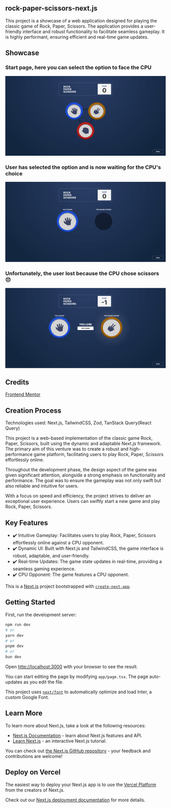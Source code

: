 ## rock-paper-scissors-next.js

This project is a showcase of a web application designed for playing the classic game of Rock, Paper, Scissors. The application provides a user-friendly interface and robust functionality to facilitate seamless gameplay. It is highly performant, ensuring efficient and real-time game updates.

## Showcase

### Start page, here you can select the option to face the CPU

![Home](./ReadmeImages/image-0.png)

### User has selected the option and is now waiting for the CPU's choice

![UserSelection](./ReadmeImages/image-1.png)

### Unfortunately, the user lost because the CPU chose scissors 😔

![LightTheme](./ReadmeImages/image-2.png)

## Credits

[Frontend Mentor](https://www.frontendmentor.io/)

## Creation Process

Technologies used: Next.js, TailwindCSS, Zod, TanStack Query(React Query)

This project is a web-based implementation of the classic game Rock, Paper, Scissors, built using the dynamic and adaptable Next.js framework. The primary aim of this venture was to create a robust and high-performance game platform, facilitating users to play Rock, Paper, Scissors effortlessly online.

Throughout the development phase, the design aspect of the game was given significant attention, alongside a strong emphasis on functionality and performance. The goal was to ensure the gameplay was not only swift but also reliable and intuitive for users.

With a focus on speed and efficiency, the project strives to deliver an exceptional user experience. Users can swiftly start a new game and play Rock, Paper, Scissors.

## Key Features

- ✔️ Intuitive Gameplay: Facilitates users to play Rock, Paper, Scissors effortlessly online against a CPU opponent.
- ✔️ Dynamic UI: Built with Next.js and TailwindCSS, the game interface is robust, adaptable, and user-friendly.
- ✔️ Real-time Updates: The game state updates in real-time, providing a seamless gaming experience.
- ✔️ CPU Opponent: The game features a CPU opponent.

This is a [Next.js](https://nextjs.org/) project bootstrapped with [`create-next-app`](https://github.com/vercel/next.js/tree/canary/packages/create-next-app).

## Getting Started

First, run the development server:

```bash
npm run dev
# or
yarn dev
# or
pnpm dev
# or
bun dev
```

Open [http://localhost:3000](http://localhost:3000) with your browser to see the result.

You can start editing the page by modifying `app/page.tsx`. The page auto-updates as you edit the file.

This project uses [`next/font`](https://nextjs.org/docs/basic-features/font-optimization) to automatically optimize and load Inter, a custom Google Font.

## Learn More

To learn more about Next.js, take a look at the following resources:

- [Next.js Documentation](https://nextjs.org/docs) - learn about Next.js features and API.
- [Learn Next.js](https://nextjs.org/learn) - an interactive Next.js tutorial.

You can check out [the Next.js GitHub repository](https://github.com/vercel/next.js/) - your feedback and contributions are welcome!

## Deploy on Vercel

The easiest way to deploy your Next.js app is to use the [Vercel Platform](https://vercel.com/new?utm_medium=default-template&filter=next.js&utm_source=create-next-app&utm_campaign=create-next-app-readme) from the creators of Next.js.

Check out our [Next.js deployment documentation](https://nextjs.org/docs/deployment) for more details.
